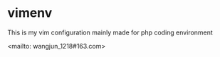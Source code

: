 # vimenv
This is my vim configuration mainly made for php coding environment 

<mailto: wangjun_1218#163.com>
